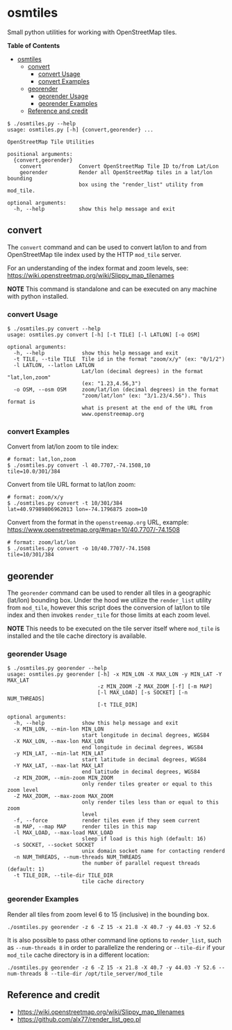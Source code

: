# osmtiles

Small python utilities for working with OpenStreetMap tiles.

<!-- markdown-toc start - Don't edit this section. Run M-x markdown-toc-refresh-toc -->
**Table of Contents**

- [osmtiles](#osmtiles)
    - [convert](#convert)
        - [convert Usage](#convert-usage)
        - [convert Examples](#convert-examples)
    - [georender](#georender)
        - [georender Usage](#georender-usage)
        - [georender Examples](#georender-examples)
    - [Reference and credit](#reference-and-credit)

<!-- markdown-toc end -->

```shell
$ ./osmtiles.py --help
usage: osmtiles.py [-h] {convert,georender} ...

OpenStreetMap Tile Utilities

positional arguments:
  {convert,georender}
    convert            Convert OpenStreetMap Tile ID to/from Lat/Lon
    georender          Render all OpenStreetMap tiles in a lat/lon bounding
                       box using the "render_list" utility from mod_tile.

optional arguments:
  -h, --help           show this help message and exit
```

## convert

The `convert` command and can be used to convert lat/lon to and from
OpenStreetMap tile index used by the HTTP `mod_tile` server.

For an understanding of the index format and zoom levels, see:
https://wiki.openstreetmap.org/wiki/Slippy_map_tilenames

**NOTE** This command is standalone and can be executed on any machine with python installed.

### convert Usage

```shell
$ ./osmtiles.py convert --help
usage: osmtiles.py convert [-h] [-t TILE] [-l LATLON] [-o OSM]

optional arguments:
  -h, --help            show this help message and exit
  -t TILE, --tile TILE  Tile id in the format "zoom/x/y" (ex: "0/1/2")
  -l LATLON, --latlon LATLON
                        Lat/lon (decimal degrees) in the format "lat,lon,zoom"
                        (ex: "1.23,4.56,3")
  -o OSM, --osm OSM     zoom/lat/lon (decimal degrees) in the format
                        "zoom/lat/lon" (ex: "3/1.23/4.56"). This format is
                        what is present at the end of the URL from
                        www.openstreemap.org
```

### convert Examples

Convert from lat/lon zoom to tile index:
```shell
# format: lat,lon,zoom
$ ./osmtiles.py convert -l 40.7707,-74.1508,10
tile=10.0/301/384
```

Convert from tile URL format to lat/lon zoom:
```shell
# format: zoom/x/y
$ ./osmtiles.py convert -t 10/301/384
lat=40.97989806962013 lon=-74.1796875 zoom=10
```

Convert from the format in the `openstreemap.org` URL, example: https://www.openstreetmap.org/#map=10/40.7707/-74.1508
```shell
# format: zoom/lat/lon
$ ./osmtiles.py convert -o 10/40.7707/-74.1508
tile=10/301/384
```

## georender

The `georender` command can be used to render all tiles in a geographic (lat/lon) bounding
box. Under the hood we utilize the `render_list` utility from `mod_tile`, however this script
does the conversion of lat/lon to tile index and then invokes `render_tile` for those
limits at each zoom level.

**NOTE** This needs  to be executed on the tile server itself where `mod_tile` is
         installed and the tile cache directory is available.

### georender Usage

```shell
$ ./osmtiles.py georender --help
usage: osmtiles.py georender [-h] -x MIN_LON -X MAX_LON -y MIN_LAT -Y MAX_LAT
                             -z MIN_ZOOM -Z MAX_ZOOM [-f] [-m MAP]
                             [-l MAX_LOAD] [-s SOCKET] [-n NUM_THREADS]
                             [-t TILE_DIR]

optional arguments:
  -h, --help            show this help message and exit
  -x MIN_LON, --min-lon MIN_LON
                        start longitude in decimal degrees, WGS84
  -X MAX_LON, --max-lon MAX_LON
                        end longitude in decimal degrees, WGS84
  -y MIN_LAT, --min-lat MIN_LAT
                        start latitude in decimal degrees, WGS84
  -Y MAX_LAT, --max-lat MAX_LAT
                        end latitude in decimal degrees, WGS84
  -z MIN_ZOOM, --min-zoom MIN_ZOOM
                        only render tiles greater or equal to this zoom level
  -Z MAX_ZOOM, --max-zoom MAX_ZOOM
                        only render tiles less than or equal to this zoom
                        level
  -f, --force           render tiles even if they seem current
  -m MAP, --map MAP     render tiles in this map
  -l MAX_LOAD, --max-load MAX_LOAD
                        sleep if load is this high (default: 16)
  -s SOCKET, --socket SOCKET
                        unix domain socket name for contacting renderd
  -n NUM_THREADS, --num-threads NUM_THREADS
                        the number of parallel request threads (default: 1)
  -t TILE_DIR, --tile-dir TILE_DIR
                        tile cache directory
```

### georender Examples

Render all tiles from zoom level 6 to 15 (inclusive) in the bounding box.
```shell
./osmtiles.py georender -z 6 -Z 15 -x 21.8 -X 40.7 -y 44.03 -Y 52.6
```

It is also possible to pass other command line options to `render_list`,
such as `--num-threads 8` in order to parallelize the rendering or `--tile-dir`
if your `mod_tile` cache directory is in a different location:
```shell
./osmtiles.py georender -z 6 -Z 15 -x 21.8 -X 40.7 -y 44.03 -Y 52.6 --num-threads 8 --tile-dir /opt/tile_server/mod_tile
```



## Reference and credit
- https://wiki.openstreetmap.org/wiki/Slippy_map_tilenames
- https://github.com/alx77/render_list_geo.pl
